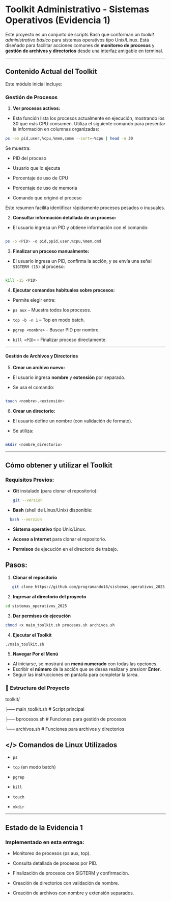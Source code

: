 
# Toolkit Administrativo - Sistemas Operativos (Evidencia 1)

  

Este proyecto es un conjunto de scripts Bash que conforman un *toolkit administrativo básico* para sistemas operativos tipo Unix/Linux. Está diseñado para facilitar acciones comunes de **monitoreo de procesos** y **gestión de archivos y directorios** desde una interfaz amigable en terminal.

  

---

  

## Contenido Actual del Toolkit

  

Este módulo inicial incluye:

  

### Gestión de Procesos

  

1.  **Ver procesos activos:**

-  Esta función lista los procesos actualmente en ejecución, mostrando los 30 que más CPU consumen.
Utiliza el siguiente comando para presentar la información en columnas organizadas:

```bash
ps -eo pid,user,%cpu,%mem,comm --sort=-%cpu | head -n 30
```
Se muestra:

- PID del proceso

- Usuario que lo ejecuta

- Porcentaje de uso de CPU

- Porcentaje de uso de memoria

- Comando que originó el proceso

Este resumen facilita identificar rápidamente procesos pesados o inusuales.  

2.  **Consultar información detallada de un proceso:**

- El usuario ingresa un PID y obtiene información con el comando:

```bash

ps -p <PID> -o pid,ppid,user,%cpu,%mem,cmd

```

  

3.  **Finalizar un proceso manualmente:**

- El usuario ingresa un PID, confirma la acción, y se envía una señal `SIGTERM (15)` al proceso:

```bash

kill -15 <PID>

```

  

4.  **Ejecutar comandos habituales sobre procesos:**

- Permite elegir entre:

-  `ps aux` – Muestra todos los procesos.

-  `top -b -n 1` – Top en modo batch.

-  `pgrep <nombre>` – Buscar PID por nombre.

-  `kill <PID>` – Finalizar proceso directamente.

 

---

  

#### Gestión de Archivos y Directorios

  

5.  **Crear un archivo nuevo:**

- El usuario ingresa **nombre** y **extensión** por separado.

- Se usa el comando:

```bash

touch <nombre>.<extensión>

```

  

6.  **Crear un directorio:**

- El usuario define un nombre (con validación de formato).

- Se utiliza:

```bash

mkdir <nombre_directorio>

```

  

---

  

## Cómo obtener y utilizar el Toolkit


###  **Requisitos Previos:**

- **Git** instalado (para clonar el repositorio):  
  ```bash
  git --version
  ``` 
- **Bash** (shell de Linux/Unix) disponible: 
```bash
  bash --version
 ```
-   **Sistema operativo**  tipo Unix/Linux.
    
-   **Acceso a Internet**  para clonar el repositorio.
    
-   **Permisos**  de ejecución en el directorio de trabajo.
 
##  **Pasos:**

1. **Clonar el repositorio**  
```bash
   git clone https://github.com/programando18/sistemas_operativos_2025.git
```
2. **Ingresar al directorio del proyecto**
```bash
cd sistemas_operativos_2025
```
3. **Dar permisos de ejecución**
```bash
chmod +x main_toolkit.sh procesos.sh archivos.sh
```
4. **Ejecutar el Toolkit**
```bash
./main_toolkit.sh
```
5. **Navegar Por el Menú**
 -   Al iniciarse, se mostrará un **menú numerado**  con todas las opciones. 
 -   Escribir el **número**  de la acción que se desea realizar y presionr **Enter**.
-  Seguir las instrucciones en pantalla para completar la tarea.

### 📂 Estructura del Proyecto
toolkit/

├── main_toolkit.sh      # Script principal

├── bprocesos.sh            # Funciones para gestión de procesos

└── archivos.sh             # Funciones para archivos y directorios
## </> Comandos de Linux Utilizados

-   `ps`
    
-   `top` (en modo batch)
    
-   `pgrep`
    
-   `kill`
    
-   `touch`
    
-   `mkdir`
---
## Estado de la Evidencia 1

### **Implementado en esta entrega:**

-   Monitoreo de procesos (ps aux, top).
    
-   Consulta detallada de procesos por PID.
    
-   Finalización de procesos con SIGTERM y confirmación.
    
-   Creación de directorios con validación de nombre.
    
-   Creación de archivos con nombre y extensión separados.
    
